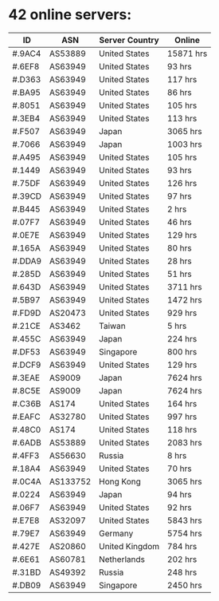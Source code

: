 # 42 online servers:

| ID | ASN | Server Country | Online |
| ------ | ------ | ------ | ------ |
| #.9AC4 | AS53889 | United States | 15871 hrs |
| #.6EF8 | AS63949 | United States | 93 hrs |
| #.D363 | AS63949 | United States | 117 hrs |
| #.BA95 | AS63949 | United States | 86 hrs |
| #.8051 | AS63949 | United States | 105 hrs |
| #.3EB4 | AS63949 | United States | 113 hrs |
| #.F507 | AS63949 | Japan | 3065 hrs |
| #.7066 | AS63949 | Japan | 1003 hrs |
| #.A495 | AS63949 | United States | 105 hrs |
| #.1449 | AS63949 | United States | 93 hrs |
| #.75DF | AS63949 | United States | 126 hrs |
| #.39CD | AS63949 | United States | 97 hrs |
| #.B445 | AS63949 | United States | 2 hrs |
| #.07F7 | AS63949 | United States | 46 hrs |
| #.0E7E | AS63949 | United States | 129 hrs |
| #.165A | AS63949 | United States | 80 hrs |
| #.DDA9 | AS63949 | United States | 28 hrs |
| #.285D | AS63949 | United States | 51 hrs |
| #.643D | AS63949 | United States | 3711 hrs |
| #.5B97 | AS63949 | United States | 1472 hrs |
| #.FD9D | AS20473 | United States | 929 hrs |
| #.21CE | AS3462 | Taiwan | 5 hrs |
| #.455C | AS63949 | Japan | 224 hrs |
| #.DF53 | AS63949 | Singapore | 800 hrs |
| #.DCF9 | AS63949 | United States | 129 hrs |
| #.3EAE | AS9009 | Japan | 7624 hrs |
| #.8C5E | AS9009 | Japan | 7624 hrs |
| #.C36B | AS174 | United States | 164 hrs |
| #.EAFC | AS32780 | United States | 997 hrs |
| #.48C0 | AS174 | United States | 118 hrs |
| #.6ADB | AS53889 | United States | 2083 hrs |
| #.4FF3 | AS56630 | Russia | 8 hrs |
| #.18A4 | AS63949 | United States | 70 hrs |
| #.0C4A | AS133752 | Hong Kong | 3065 hrs |
| #.0224 | AS63949 | Japan | 94 hrs |
| #.06F7 | AS63949 | United States | 92 hrs |
| #.E7E8 | AS32097 | United States | 5843 hrs |
| #.79E7 | AS63949 | Germany | 5754 hrs |
| #.427E | AS20860 | United Kingdom | 784 hrs |
| #.6E61 | AS60781 | Netherlands | 202 hrs |
| #.31BD | AS49392 | Russia | 248 hrs |
| #.DB09 | AS63949 | Singapore | 2450 hrs |

